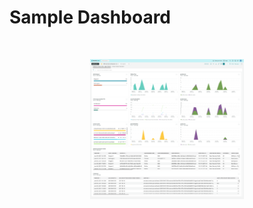 # Sample Dashboard

<br />

<p align="center">
    <img src="./callQuality_standard.png" width="49%">
</p>